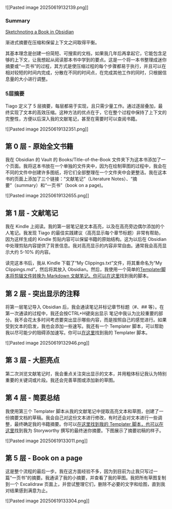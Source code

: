 ![[Pasted image 20250619132139.png]]

### Summary

[Sketchnoting a Book in Obsidian](https://www.zsolt.blog/2021/07/sketchnoting-book-in-obsidian.html)

渐进式摘要在压缩和保留上下文之间取得平衡。

其基本理念是创建一份简短、可搜索的文档，如果我几年后再拿起它，它能包含足够的上下文，让我想起从阅读那本书中学到的要点。这是一个将一本书整理成迷你摘要或“一页书”的过程，其方式是使压缩过程的每个步骤都易于执行，并且可以在相对较短的时间内完成，分散在不同的时间点，在完成其他工作的同时，只根据信息量的大小进行调整。


### 5层摘要
Tiago 定义了 5 层摘要，每层都易于实现，且只需少量工作。通过逐层叠加，最终实现了文本的高效压缩。这种方法的优点在于，它在整个过程中保持了上下文的完整性，方便以后深入我的文献笔记，甚至在需要时可以查阅书籍。

![[Pasted image 20250619132351.png]]


## 第 0 层 - 原始全文书籍

我在 Obsidian 的 Vault 的 Books/Title-of-the-Book 文件夹下为这本书添加了一个页面。我将这本书放在一个单独的文件夹中，因为在绘制草图的过程中，我会在不同的文件中创建许多图纸，将它们全部整理在一个文件夹中会更整洁。我在这本书的页面上添加了三个链接：“文献笔记”（Literature Notes）、“摘要”（summary）和“一页书”（book on a page)。

![[Pasted image 20250619132655.png]]


## 第 1 层 - 文献笔记

我在 Kindle 上阅读。我的第一层笔记是文本高亮，以及在高亮旁边偶尔添加的个人笔记。我发现 Tiago 的最佳实践建议（高亮显示每个章节标题）非常有帮助，因为这样生成的 Kindle 剪贴内容可以保留书籍的原始结构。这为以后在 Obsidian 中处理剪贴内容提供了背景信息。我对高亮显示的内容非常自由。通常我会高亮显示大约 5-10% 的内容。

读完这本书后，我从 Kindle 下载了“My Clippings.txt”文件，将其重命名为“My Clippings.md”，然后将其放入 Obsidian。然后，我使用一个简单的[Templater脚本将剪辑文件转换为 Markdown 文献笔记。你可以](https://github.com/SilentVoid13/Templater)[在这里](https://github.com/SilentVoid13/Templater/discussions/296)找到我的脚本。

## 第 2 层 - 突出显示的注释

将第一层笔记导入 Obsidian 后，我会通读笔记并标记章节标题（#、## 等）。在第一次通读的过程中，我还会按CTRL+H键突出显示 笔记中我认为比较重要的部分。我不会花太多时间考虑要突出显示哪些内容，而是按照自己的感觉进行。如果受到文本的启发，我也会添加一些速写。我还有一个 Templater 脚本，可以帮助我以尽可能少的阻碍添加速写。你可以[在这里](https://github.com/SilentVoid13/Templater/discussions/297)找到我的 Templater 脚本。

![[Pasted image 20250619132946.png]]



## 第 3 层 - 大胆亮点

第二次浏览文献笔记时，我会重点关注突出显示的文本，并用粗体标记我认为特别重要的关键词或片段。我还会完善草图或添加新的草图。

## 第 4 层 - 简要总结

我使用第三个 Templater 脚本从我的文献笔记中提取高亮文本和草图，创建了一份摘要文档的草稿。我会自己对这份文本进行修改，有时还会对文本进行一些调整，最终确定我的书籍摘要。你可以[在这里找到我的 Templater 脚本，也可以](https://github.com/SilentVoid13/Templater/discussions/294)[在这里](https://www.zsolt.blog/2021/07/book-summary-storyworthy.html)找到我为 Storyworthy 撰写的最终迷你摘要。下图展示了摘要初稿的样子。

![[Pasted image 20250619133011.png]]


## 第 5 层 - Book  on a page

这是整个流程的最后一步。我在这方面经验不多，因为到目前为止我只写过一篇“一页书”的摘要。我通读了我的小摘要，并查看了我的草图。我把所有草图复制到一个 Excalidraw 页面上，并尝试整理它们，删除不必要的文字和绘图，直到我对结果感到满意为止。

![[Pasted image 20250619133304.png]]